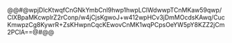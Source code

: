 @@#@wpjDlcKtwqfCnGNkYmbCnl9hwp1hwpLClWdwwpTCnMKaw59qwp/ClXBpaMKcwplrZ2rConp/w4jCjsKgwoJ+w412wpHCv3jDmMOcdsKAwq/CucKmwpzCg8KywrR+ZsKHwpnCqcKEwovCnMK1wqPCpsOeYW5pY8KZZ2jCm2PClA==@#@@

